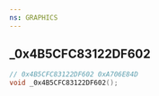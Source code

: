 ```yaml
---
ns: GRAPHICS
---
```

## _0x4B5CFC83122DF602

```c
// 0x4B5CFC83122DF602 0xA706E84D
void _0x4B5CFC83122DF602();
```


